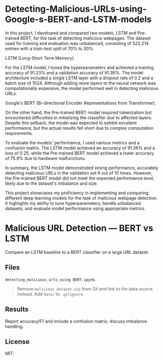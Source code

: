 # Detecting-Malicious-URLs-using-Google-s-BERT-and-LSTM-models
In this project, I developed and compared two models, LSTM and Pre-trained BERT, for the task of detecting malicious webpages. The dataset used for training and evaluation was unbalanced, consisting of 522,214 entries with a train-test split of 70% to 30%.

LSTM (Long-Short Term Memory).

For the LSTM model, I tuned the hyperparameters and achieved a training accuracy of 91.23% and a validation accuracy of 91.36%. The model architecture included a single LSTM layer with a dropout rate of 0.2 and a batch size of 1024. Although adding more layers to the neural network was computationally expensive, the model performed well in detecting malicious URLs.

Google's BERT (Bi-directional Encoder Representations from Transformer).

On the other hand, the Pre-trained BERT model required tokenization but encountered difficulties in initializing the classifier due to affected layers. Despite this setback, the model was expected to exhibit excellent performance, but the actual results fell short due to complex computation requirements.

To evaluate the models' performance, I used various metrics and a confusion matrix. The LSTM model achieved an accuracy of 91.36% and a loss of 0.25, while the Pre-trained BERT model achieved a lower accuracy of 75.9% due to hardware malfunctions.

In summary, the LSTM model demonstrated strong performance, accurately detecting malicious URLs in the validation set 9 out of 10 times. However, the Pre-trained BERT model did not meet the expected performance level, likely due to the dataset's imbalance and size.

This project showcases my proficiency in implementing and comparing different deep learning models for the task of malicious webpage detection. It highlights my ability to tune hyperparameters, handle unbalanced datasets, and evaluate model performance using appropriate metrics.

# Malicious URL Detection — BERT vs LSTM

Compare an LSTM baseline to a BERT classifier on a large URL dataset.

## Files
`detecting_malicious_urls_using BERT.ipynb`.

> Remove `malicious_dataset.zip` from Git and link to the data source instead. Add `data/` to `.gitignore`.


## Results
Report accuracy/F1 and include a confusion matrix; discuss imbalance handling.

## License
MIT.
